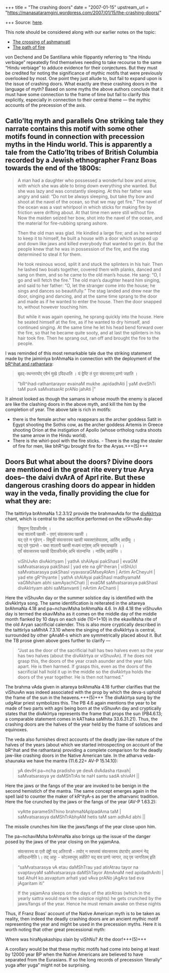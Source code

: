 +++
title = "The crashing doors"
date = "2007-01-15"
upstream_url = "https://manasataramgini.wordpress.com/2007/01/15/the-crashing-doors/"

+++
Source: [here](https://manasataramgini.wordpress.com/2007/01/15/the-crashing-doors/).

This note should be considered along with our earlier notes on the topic:  

- [The crossing of ashmanvatI](https://manasataramgini.wordpress.com/2006/11/26/the-crossing-of-ashmanvati/)  
- [The path of fire](https://manasataramgini.wordpress.com/2006/11/21/the-path-of-fire/)  

von Dechend and De Santillana while flippantly referring to “the Hindu verbiage” repeatedly find themselves needing to take recourse to the same “Hindu verbiage” to adduce evidence for their conjectures. But they must be credited for noting the significance of mythic motifs that were previously overlooked by most. One point they just allude to, but fail to expand upon is the issue of crashing doors. What exactly are these crashing doors in the language of myth? Based on some myths the above authors conclude that it must have some connection to the frame of time but fail to clarify this explicitly, especially in connection to their central theme — the mythic accounts of the precession of the axis. 

## Catlo’Itq myth and parallels One striking tale they narrate contains this motif with some other motifs found in connection with precession myths in the Hindu world. This is apparently a tale from the Catlo’Itq tribes of British Columbia recorded by a Jewish ethnographer Franz Boas towards the end of the 1800s:

> A man had a daughter who possessed a wonderful bow and arrow, with which she was able to bring down everything she wanted. But she was lazy and was constantly sleeping. At this her father was angry and said: “Do not be always sleeping, but take thy bow and shoot at the navel of the ocean, so that we may get fire.” The navel of the ocean was a vast whirlpool in which sticks for making fire by friction were drifting about. At that time men were still without fire. Now the maiden seized her bow, shot into the navel of the ocean, and the material for fire-rubbing sprang ashore. 
> 
> Then the old man was glad. He kindled a large fire; and as he wanted to keep it to himself, he built a house with a door which snapped up and down like jaws and killed everybody that wanted to get in. But the people knew that he was in possession of the fire, and the stag determined to steal it for them. 
> 
> He took resinous wood, split it and stuck the splinters in his hair. Then he lashed two boats together, covered them with planks, danced and sang on them, and so he came to the old man’s house. He sang: “O, I go and will fetch the fire.” The old man’s daughter heard him singing, and said to her father: “O, let the stranger come into the house; he sings and dances so beautifully.” The stag landed and drew near the door, singing and dancing, and at the same time sprang to the door and made as if he wanted to enter the house. Then the door snapped to, without however touching him. 
> 
> But while it was again opening, he sprang quickly into the house. Here he seated himself at the fire, as if he wanted to dry himself, and continued singing. At the same time he let his head bend forward over the fire, so that he became quite sooty, and at last the splinters in his hair took fire. Then he sprang out, ran off and brought the fire to the people.

I was reminded of this most remarkable tale due the striking statement made by the jaiminIya brAhmaNa in connection with the deployment of the [bR^ihat and rathantara](https://manasataramgini.wordpress.com/2007/01/10/the-deployment-of-brihat-and-rathantara/): 

> बृहद्-रथन्तरयोर् एवैनं मुखे ऽपिदधाति । यं द्वेष्टि तं पुरा संवत्सरात् प्राणो जहाति ।

> “bR^ihad-rathantarayor evainaM mukhe .apidadhAti \| yaM dveShTi taM purA saMvatsarAt prANo jahAti \|”  

It almost looked as though the samans in whose mouth the enemy is placed are like the clashing doors in the above myth, and kill the him by the completion of year. The above tale is rich in motifs: 

- there is the female archer who reappears as the archer goddess Satit in Egypt shooting the Sothis cow, as the archer 
  goddess Artemis in Greece shooting Orion at the instigation of Apollo (whose ortholog rudra shoots the same arrow in the Hindu world). 
- There is the whirl-pool with the fire sticks. - There is the stag the stealer of fire for men, like bhR^igu brought fire for the Aryas.+++(5)+++ 

## Doors But what about the doors? Divine doors are mentioned in the great rite every true Arya does– the daivi dvArA of AprI rite. But these dangerous crashing doors do appear in hidden way in the veda, finally providing the clue for what they are:  

The taittirIya brAhmaNa 1.2.3.1/2 provide the brahmavAda for the [divAkIrtya](https://manasataramgini.wordpress.com/2007/01/13/the-divakirtya-samans/) chant, which is central to the sacrifice performed on the viShuvAn day-

> विषूवान् दिवाकीर्त्यम् ।  
> यथा शालायै पक्षसी - एवग़्ं संवत्सरस्य पक्षसी ।  
> यद् एते न गृहेरन् - विषूची संवत्सरस्य पक्षसी व्यवस्रग़्ंसेयाताम्, आर्तिम् आर्छेयुः ।  
> यद् एते गृह्यन्ते - यथा शालायै पक्षसी मध्यमं वग़्ंशम् अभि समायच्छति ।।  
> एवँ संवत्सरस्य पक्षसी दिवाकीर्त्यम् अभि संतन्वन्ति । नार्तिम् आर्छन्ति ।

> viShUvAn divAkIrtyam \| yathA shAlAyai pakShasI \| evaGM saMvatsarasya pakShasI \| yad ete na gR^iheran \| viShUcI saMvatsarasya pakShasI vyavasraGMseyAtAm \| Artim ArCheyuH \| yad ete gR^ihyante \| yathA shAlAyai pakShasI madhyamaM vaGMsham abhi samAyachChati \|\| evaGM saMvatsarasya pakShasI divAkIrtyam abhi saMtanvanti \| nArtim ArChanti \|

Here the viShuvAn day or the summer solstice day is identified with the divAkIrtya song. The same identification is reiterated in the aitareya brAhmaNa 4.18 and pa\~nchaviMsha brAhmaNa 4.6. In AB 4.18 the viShuvAn day is termed the ekaviMsha as it comes on the middle day of the middle month flanked by 10 days on each side (10+1+10) in the ekaviMsha rite of the old Aryan sacrificial calender. This is also more cryptically described in the taittirIya saMhitA 7.3.10 where the singing of the divAkIrtya is central, surrounded by other gAnaM-s which are symmetrically placed about it. But the TB prose given above goes further to clarify — 

> “Just as the door of the sacrificial hall has two halves even so the year has two halves (about the divAkIrtya or viShuvAn). If he does not grasp this, the doors of the year crash asunder and the year falls apart. He is then harmed. If grasps this, even as the doors of the sacrificial hall hold it up in the middle so the divAkIrtya holds the doors of the year together. He is then not harmed.” 

The brahma vAda given in aitareya brAhmaNa 4.18 further clarifies that the viShuvAn was indeed associated with the prop by which the deva-s uphold the frame of the sun in the heavens.+++(5)+++ The divAkIrtya sung by the udgAtar priest symbolizes this. The PB 4.6 again mentions the year to be made of two parts with agni being born at the viShuvAn day and cryptically states that the divAkIrtya represents the frame that props the sun (PB4.6.13; a comparable statement comes in kAThaka saMhita 33.6.31.21). Thus, the crashing doors are the halves of the year held by the frame of solstices and equinoxes.

The veda also furnishes direct accounts of the deadly jaw-like nature of the halves of the years (about which we started introspecting on account of the bR^ihat and the rathantara) providing a complete comparison for the deadly jaw-like crashing doors in the Native American tale. In the atharva veda-shaunaka we have the mantra (11.6.22= AV-P 15.14.10):  

> yA devIH pa\~ncha pradisho ye devA dvAdasha rtavah\|  
> saMvatsarasya ye daMShTrAs te naH santu sadA shivAH \|\|  

Here the jaws or the fangs of the year are invoked to be benign in the second hemistich of the mantra. The same concept emerges again in the spell laid to counter the maker of kR^ityA-s as per the atharvanic tradition. Here the foe crunched by the jaws or the fangs of the year (AV-P 1.63.2):  

> vyAtte parameShThino brahmaNApIpadAma taM \|  
saMvatsarasya daMShTrAbhyAM hetis taM sam adhAd abhi \|\|  

The missile crunches him like the jaws/fangs of the year close upon him.

The pa\~nchaviMsha brAhmaNa also brings up the issue of the danger posed by the jaws of the year closing on the yajamAna.  

> संवत्सरस्य वा एतौ दंष्ट्रौ यद् अतिरात्रौ - तयोर् न स्वप्तव्यं संवत्सरस्य दंष्टयोर् आत्मानं नेद् अपिदधानीति \। तद् आहुः - कोऽस्वप्तुम् अर्हति? यद् वाव प्राणो जागार, तद् एव जागरितम् इति

> “saMvatsarasya vA etau daMShTrau yad atirAtrau tayor na svaptavyaM saMvatsarasya daMShTayor AtmAnaM ned apidadhAnIti \| tad AhuH ko.asvaptum arhati yad vAva prANo jAgAra tad eva jAgaritam iti”  

> If the yajamAna sleeps on the days of the atirAtras (which in the yearly sattra would mark the solstice nights) he gets crunched by the jaws/fangs of the year. Hence he must remain awake on these nights

Thus, if Franz Boas’ account of the Native American myth is to be taken as reality, then indeed the deadly crashing doors are an ancient mythic motif representing the year and might be used in the precession myths. Here it is worth noting that other great precessional myth: 

Where was hiraNyakashipu slain by viShNu? At the door!+++(5)+++

A corollary would be that these mythic motifs had come into being at least by 12000 year BP when the Native Americans are believed to have separated from the Eurasians. If so the long records of precession ‘literally” yuga after yuga” might not be surprising.

